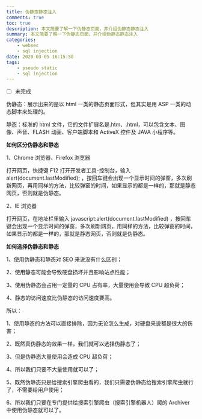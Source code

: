 ```yaml
---
title: 伪静态静态注入
comments: true
toc: true
description: 本文简要了解一下伪静态页面，并介绍伪静态静态注入
summary: 本文简要了解一下伪静态页面，并介绍伪静态静态注入
categories:
    - websec
    - sql injection
date: 2020-03-05 16:15:58
tags:
    - pseudo static
    - sql injection
---
```


-   [ ] 未完成

伪静态：展示出来的是以 html 一类的静态页面形式，但其实是用 ASP 一类的动态脚本来处理的。

静态：标准的 html 文件，它的文件扩展名是.htm、.html，可以包含文本、图像、声音、FLASH 动画、客户端脚本和 ActiveX 控件及 JAVA 小程序等。

**如何区分伪静态和静态**

1、Chrome 浏览器、Firefox 浏览器

打开网页，快捷键 F12 打开开发者工具-控制台，输入 alert(document.lastModified); ，按回车键会出现一个显示时间的弹窗，多次刷新网页，再用同样的方法，比较弹窗的时间，如果显示的都是一样的，那就是静态网页，否则就是伪静态。

2、IE 浏览器

打开网页，在地址栏里输入 javascript:alert(document.lastModified) ，按回车键会出现一个显示时间的弹窗，多次刷新网页，用同样的方法，比较弹窗的时间，如果显示的都是一样的，那就是静态网页，否则就是伪静态。

**如何选择伪静态和静态**

1、使用伪静态和静态对 SEO 来说没有什么区别；

2、使用静态可能会导致硬盘损坏并且影响站点性能；

3、使用伪静态会占用一定量的 CPU 占有率，大量使用会导致 CPU 超负荷；

4、静态的访问速度比伪静态的访问速度要高。

所以：

1、使用静态的方法可以直接排除，因为无论怎么生成，对硬盘来说都是很大的伤害；

2、既然真伪静态的效果一样，我们就可以选择伪静态了；

3、但是伪静态大量使用会造成 CPU 超负荷；

4、所以我们只要不大量使用就可以了；

5、既然伪静态只是给搜索引擎爬虫看的，我们只需要伪静态给搜索引擎爬虫就行了，不需要给用户使用；

6、所以我们只要在专门提供给搜索引擎爬虫（搜索引擎机器人）爬的 Archiver 中使用伪静态就可以了。
